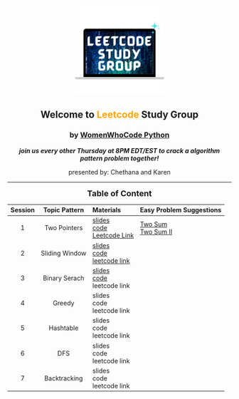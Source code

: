 <div align="center">
<p align="center"><img height="200" src="leetcode.png">
<h2 align="center" margin-bottom="0"><b>Welcome to <font color='orange'>Leetcode</font> Study Group</b></h3>
<h3 align="center" margin-top="0">by <font color='#007a7c'><a href="https://www.womenwhocode.com/python">WomenWhoCode Python</a></font></h3>
</p>

__*join us every other Thursday at 8PM EDT/EST to crack a algorithm pattern problem together!*__

presented by: Chethana and Karen

---------------------


__<font size=4>Table of Content</font>__

| __Session__ | Topic Pattern | Materials | Easy Problem Suggestions |  
| :------: |:------: | :------- | :------- |
| 1 | Two Pointers | [slides](slides/S1_TwoPointers.pdf) <br/> [code](https://replit.com/join/bqjttagwxw-codernewbie) <br /> [Leetcode Link]() | [Two Sum](https://leetcode.com/problems/two-sum/) <br /> [Two Sum II](https://leetcode.com/problems/two-sum-ii-input-array-is-sorted/) |
| 2 | Sliding Window | [slides](slides/S2_SlidingWindow.pdf) <br /> [code](https://replit.com/@codernewbie/WWCodePythonLeetcode) <br /> [leetcode link](https://leetcode.com/problems/longest-substring-without-repeating-characters/) <br /> | |
| 3 | Binary Serach | [slides](slides/S3_BinarySearch.pdf) <br /> [code](https://replit.com/@codernewbie/WWCodePythonLeetcode#BinarySearch/IntroScratchPad.py) <br /> leetcode link <br /> | |
| 4 | Greedy | slides <br /> code <br /> leetcode link <br /> | |
| 5 | Hashtable | slides <br /> code <br /> leetcode link <br /> | |
| 6 | DFS | slides <br /> code <br /> leetcode link <br /> | |
| 7 | Backtracking | slides <br /> code <br /> leetcode link <br /> | |

</div>
